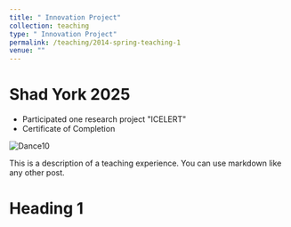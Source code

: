 ```yaml
---
title: " Innovation Project"
collection: teaching
type: " Innovation Project"
permalink: /teaching/2014-spring-teaching-1
venue: ""
---
```


Shad York 2025
=====
  * Participated one research project "ICELERT"
  * Certificate of Completion

    
    
![Dance10](https://tiffanyjtfu.github.io/TiffanyFu/images/shad5.jpg)


This is a description of a teaching experience. You can use markdown like any other post.

Heading 1
======


